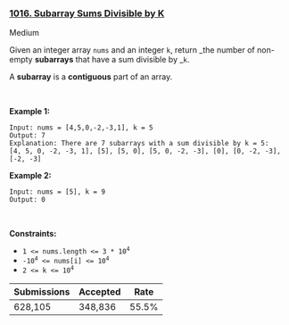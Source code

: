 ### [1016. Subarray Sums Divisible by K](https://leetcode.com/problems/subarray-sums-divisible-by-k/description/?envType=daily-question&envId=2024-06-09)

Medium

Given an integer array `` nums `` and an integer `` k ``, return _the number of non-empty __subarrays__ that have a sum divisible by _`` k ``.

A __subarray__ is a __contiguous__ part of an array.

 

<strong class="example">Example 1:</strong>

```
Input: nums = [4,5,0,-2,-3,1], k = 5
Output: 7
Explanation: There are 7 subarrays with a sum divisible by k = 5:
[4, 5, 0, -2, -3, 1], [5], [5, 0], [5, 0, -2, -3], [0], [0, -2, -3], [-2, -3]
```

<strong class="example">Example 2:</strong>

```
Input: nums = [5], k = 9
Output: 0
```

 

__Constraints:__

*   <code>1 <= nums.length <= 3 * 10<sup>4</sup></code>
*   <code>-10<sup>4</sup> <= nums[i] <= 10<sup>4</sup></code>
*   <code>2 <= k <= 10<sup>4</sup></code>

| Submissions    | Accepted     | Rate   |
| -------------- | ------------ | ------ |
| 628,105 | 348,836 | 55.5% |